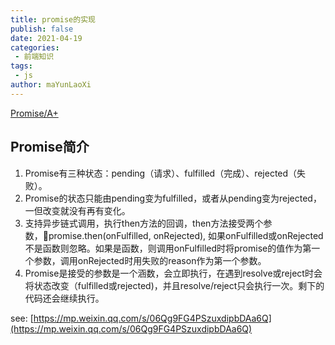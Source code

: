 ```yaml
---
title: promise的实现
publish: false
date: 2021-04-19
categories:
 - 前端知识
tags:
 - js
author: maYunLaoXi
---
```


[Promise/A+](https://promisesaplus.com/)

## Promise简介

1. Promise有三种状态：pending（请求）、fulfilled（完成）、rejected（失败）。
2. Promise的状态只能由pending变为fulfilled，或者从pending变为rejected，一但改变就没有再有变化。
3. 支持异步链式调用，执行then方法的回调，then方法接受两个参数，promise.then(onFulfilled, onRejected), 如果onFulfilled或onRejected不是函数则忽略。如果是函数，则调用onFulfilled时将promise的值作为第一个参数，调用onRejected时用失败的reason作为第一个参数。
4. Promise是接受的参数是一个涵数，会立即执行，在遇到resolve或reject时会将状态改变（fulfilled或rejected)，并且resolve/reject只会执行一次。剩下的代码还会继续执行。




see: [https://mp.weixin.qq.com/s/06Qg9FG4PSzuxdipbDAa6Q](https://mp.weixin.qq.com/s/06Qg9FG4PSzuxdipbDAa6Q)
